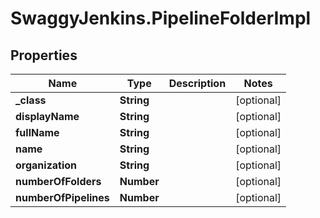 # SwaggyJenkins.PipelineFolderImpl

## Properties
Name | Type | Description | Notes
------------ | ------------- | ------------- | -------------
**_class** | **String** |  | [optional] 
**displayName** | **String** |  | [optional] 
**fullName** | **String** |  | [optional] 
**name** | **String** |  | [optional] 
**organization** | **String** |  | [optional] 
**numberOfFolders** | **Number** |  | [optional] 
**numberOfPipelines** | **Number** |  | [optional] 


